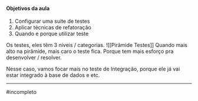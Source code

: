 #### Objetivos da aula

1. Configurar uma suite de testes
2. Aplicar técnicas de refatoração
3. Quando e porque utilizar teste

Os testes, eles têm 3 níveis / categorias.
![[Pirâmide Testes]]
Quando mais alto na pirâmide, mais caro o teste fica. Porque tem mais esforço pra desenvolver / resolver.

Nesse caso, vamos focar mais no teste de Integração, porque ele já vai estar integrado à base de dados e etc.

---
#incompleto